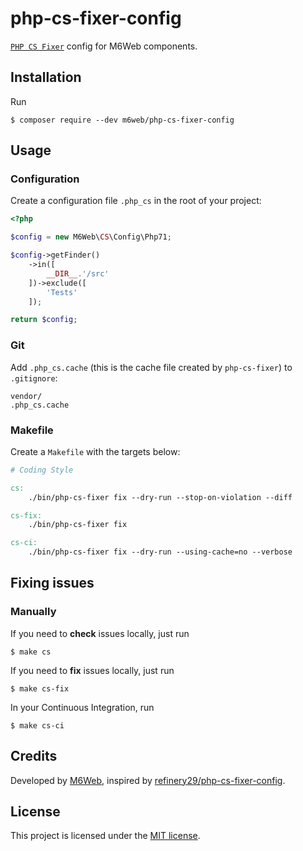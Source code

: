 # php-cs-fixer-config

[`PHP CS Fixer`](http://github.com/FriendsOfPHP/PHP-CS-Fixer) config for M6Web components.

## Installation

Run

```
$ composer require --dev m6web/php-cs-fixer-config
```

## Usage

### Configuration

Create a configuration file `.php_cs` in the root of your project:

```php
<?php

$config = new M6Web\CS\Config\Php71;

$config->getFinder()
    ->in([
        __DIR__.'/src'
    ])->exclude([
        'Tests'
    ]);

return $config;
```

### Git

Add `.php_cs.cache` (this is the cache file created by `php-cs-fixer`) to `.gitignore`:

```
vendor/
.php_cs.cache
```

### Makefile

Create a `Makefile` with the targets below:

```Makefile
# Coding Style

cs:
	./bin/php-cs-fixer fix --dry-run --stop-on-violation --diff

cs-fix:
	./bin/php-cs-fixer fix

cs-ci:
	./bin/php-cs-fixer fix --dry-run --using-cache=no --verbose
```

## Fixing issues

### Manually

If you need to **check** issues locally, just run

```
$ make cs
```

If you need to **fix** issues locally, just run

```
$ make cs-fix
```

In your Continuous Integration, run

```
$ make cs-ci
```

## Credits

Developed by [M6Web](http://tech.m6web.fr/), inspired by [refinery29/php-cs-fixer-config](https://github.com/refinery29/php-cs-fixer-config).

## License

This project is licensed under the [MIT license](LICENSE).
